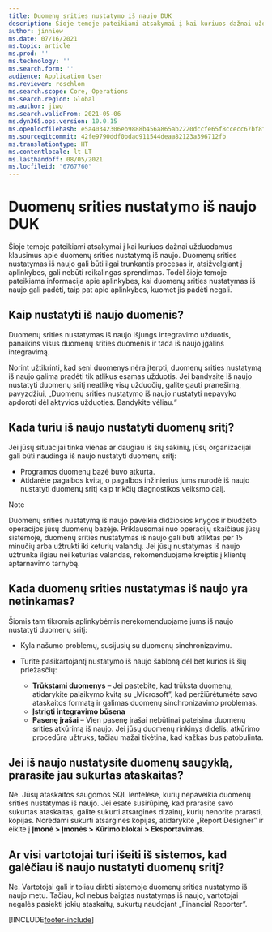 ```yaml
---
title: Duomenų srities nustatymo iš naujo DUK
description: Šioje temoje pateikiami atsakymai į kai kuriuos dažnai užduodamus klausimus apie duomenų srities nustatymą iš naujo.
author: jinniew
ms.date: 07/16/2021
ms.topic: article
ms.prod: ''
ms.technology: ''
ms.search.form: ''
audience: Application User
ms.reviewer: roschlom
ms.search.scope: Core, Operations
ms.search.region: Global
ms.author: jiwo
ms.search.validFrom: 2021-05-06
ms.dyn365.ops.version: 10.0.15
ms.openlocfilehash: e5a40342306eb9888b456a865ab2220dccfe65f8ccecc67bf8fc16f907e06977
ms.sourcegitcommit: 42fe9790ddf0bdad911544deaa82123a396712fb
ms.translationtype: HT
ms.contentlocale: lt-LT
ms.lasthandoff: 08/05/2021
ms.locfileid: "6767760"
---
```

# <a name="data-mart-resets-faq"></a>Duomenų srities nustatymo iš naujo DUK

Šioje temoje pateikiami atsakymai į kai kuriuos dažnai užduodamus klausimus apie duomenų srities nustatymą iš naujo. Duomenų srities nustatymas iš naujo gali būti ilgai trunkantis procesas ir, atsižvelgiant į aplinkybes, gali nebūti reikalingas sprendimas. Todėl šioje temoje pateikiama informacija apie aplinkybes, kai duomenų srities nustatymas iš naujo gali padėti, taip pat apie aplinkybes, kuomet jis padėti negali.

## <a name="what-is-a-data-mart-reset"></a>Kaip nustatyti iš naujo duomenis?

Duomenų srities nustatymas iš naujo išjungs integravimo užduotis, panaikins visus duomenų srities duomenis ir tada iš naujo įgalins integravimą.

Norint užtikrinti, kad seni duomenys nėra įterpti, duomenų srities nustatymą iš naujo galima pradėti tik atlikus esamas užduotis. Jei bandysite iš naujo nustatyti duomenų sritį neatlikę visų užduočių, galite gauti pranešimą, pavyzdžiui, „Duomenų srities nustatymo iš naujo nustatyti nepavyko apdoroti dėl aktyvios užduoties. Bandykite vėliau.“

## <a name="when-do-i-have-to-do-a-data-mart-reset"></a>Kada turiu iš naujo nustatyti duomenų sritį?

Jei jūsų situacijai tinka vienas ar daugiau iš šių sakinių, jūsų organizacijai gali būti naudinga iš naujo nustatyti duomenų sritį:

- Programos duomenų bazė buvo atkurta.
- Atidarėte pagalbos kvitą, o pagalbos inžinierius jums nurodė iš naujo nustatyti duomenų sritį kaip trikčių diagnostikos veiksmo dalį.
 
> [!NOTE]
> Duomenų srities nustatymą iš naujo paveikia didžiosios knygos ir biudžeto operacijos jūsų duomenų bazėje. Priklausomai nuo operacijų skaičiaus jūsų sistemoje, duomenų srities nustatymas iš naujo gali būti atliktas per 15 minučių arba užtrukti iki keturių valandų. Jei jūsų nustatymas iš naujo užtrunka ilgiau nei keturias valandas, rekomenduojame kreiptis į klientų aptarnavimo tarnybą.
 
## <a name="when-is-a-data-mart-reset-inappropriate"></a>Kada duomenų srities nustatymas iš naujo yra netinkamas?

Šiomis tam tikromis aplinkybėmis nerekomenduojame jums iš naujo nustatyti duomenų sritį:

- Kyla našumo problemų, susijusių su duomenų sinchronizavimu.
- Turite pasikartojantį nustatymo iš naujo šabloną dėl bet kurios iš šių priežasčių:

    - **Trūkstami duomenys** – Jei pastebite, kad trūksta duomenų, atidarykite palaikymo kvitą su „Microsoft”, kad peržiūrėtumėte savo ataskaitos formatą ir galimas duomenų sinchronizavimo problemas.
    - **Įstrigti integravimo būsena**
    - **Pasenę įrašai** – Vien pasenę įrašai nebūtinai pateisina duomenų srities atkūrimą iš naujo. Jei jūsų duomenų rinkinys didelis, atkūrimo procedūra užtruks, tačiau mažai tikėtina, kad kažkas bus patobulinta.

## <a name="if-i-reset-the-data-mart-will-i-lose-reports-that-ive-already-designed"></a>Jei iš naujo nustatysite duomenų saugyklą, prarasite jau sukurtas ataskaitas?

Ne. Jūsų ataskaitos saugomos SQL lentelėse, kurių nepaveikia duomenų srities nustatymas iš naujo. Jei esate susirūpinę, kad prarasite savo sukurtas ataskaitas, galite sukurti atsargines dizainų, kurių nenorite prarasti, kopijas. Norėdami sukurti atsargines kopijas, atidarykite „Report Designer” ir eikite į **Įmonė \> Įmonės \> Kūrimo blokai \> Eksportavimas**.
 
## <a name="do-all-users-have-to-exit-the-system-before-i-can-reset-the-data-mart"></a>Ar visi vartotojai turi išeiti iš sistemos, kad galėčiau iš naujo nustatyti duomenų sritį?

Ne. Vartotojai gali ir toliau dirbti sistemoje duomenų srities nustatymo iš naujo metu. Tačiau, kol nebus baigtas nustatymas iš naujo, vartotojai negalės pasiekti jokių ataskaitų, sukurtų naudojant „Financial Reporter”.

[!INCLUDE[footer-include](../../../includes/footer-banner.md)]
